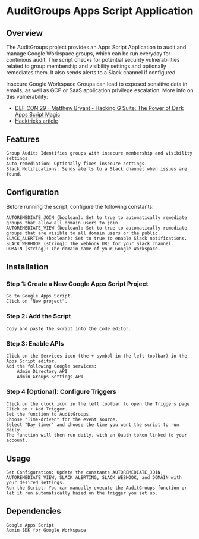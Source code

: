 # AuditGroups Apps Script Application
## Overview

The AuditGroups project provides an Apps Script Application to audit and manage Google Workspace groups, which can be run everyday for continious audit. The script checks for potential security vulnerabilities related to group membership and visibility settings and optionally remediates them. It also sends alerts to a Slack channel if configured.

Insecure Google Workspace Groups can lead to exposed sensitive data in emails, as well as GCP or SaaS application privilege escalation. More info on this vulnerability:
- [DEF CON 29 - Matthew Bryant - Hacking G Suite: The Power of Dark Apps Script Magic](https://www.youtube.com/watch?v=6AsVUS79gLw)
- [Hacktricks article](https://cloud.hacktricks.xyz/pentesting-cloud/gcp-security/gcp-to-workspace-pivoting#google-groups-privilege-escalation)

## Features

    Group Audit: Identifies groups with insecure membership and visibility settings.
    Auto-remediation: Optionally fixes insecure settings.
    Slack Notifications: Sends alerts to a Slack channel when issues are found.

## Configuration

Before running the script, configure the following constants:

    AUTOREMEDIATE_JOIN (boolean): Set to true to automatically remediate groups that allow all domain users to join.
    AUTOREMEDIATE_VIEW (boolean): Set to true to automatically remediate groups that are visible to all domain users or the public.
    SLACK_ALERTING (boolean): Set to true to enable Slack notifications.
    SLACK_WEBHOOK (string): The webhook URL for your Slack channel.
    DOMAIN (string): The domain name of your Google Workspace.

## Installation
### Step 1: Create a New Google Apps Script Project

    Go to Google Apps Script.
    Click on "New project".

### Step 2: Add the Script

    Copy and paste the script into the code editor.

### Step 3: Enable APIs

    Click on the Services icon (the + symbol in the left toolbar) in the Apps Script editor.
    Add the following Google services:
        Admin Directory API
        Admin Groups Settings API

### Step 4 [Optional]: Configure Triggers

    Click on the clock icon in the left toolbar to open the Triggers page.
    Click on + Add Trigger.
    Set the function to AuditGroups.
    Choose "Time-driven" for the event source.
    Select "Day timer" and choose the time you want the script to run daily.
    The function will then run daily, with an Oauth token linked to your account.

## Usage

    Set Configuration: Update the constants AUTOREMEDIATE_JOIN, AUTOREMEDIATE_VIEW, SLACK_ALERTING, SLACK_WEBHOOK, and DOMAIN with your desired settings.
    Run the Script: You can manually execute the AuditGroups function or let it run automatically based on the trigger you set up.

## Dependencies

    Google Apps Script
    Admin SDK for Google Workspace